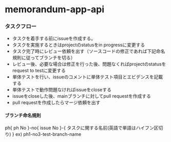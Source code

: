 # memorandum-app-api
### タスクフロー
 - タスクを着手する前にissueを作成する。
 - タスクを実施するときはprojectのstatusをin progressに変更する
 - タスク完了時にレビュー依頼を出す（ソースコードの修正であれば下記命名規則に従ってブランチを切る）
 - レビュー後、必要な場合は修正を行った後、問題なくればprojectのstatusをrequest to testに変更する
 - 単体テストを行い、issueのコメントに単体テスト項目とエビデンスを記載する
 - 単体テストで動作問題なければissueをcloseする
 - issueをcloseした後、mainブランチに対してpull requestを作成する
 - pull requestを作成したらマージ依頼を出す
 
 #### ブランチ命名規則 
ph{ ph No }-no{ issue No }-{ タスクに関する名前(英語で単語はハイフン区切り) }
ex) ph1-no3-test-branch-name

